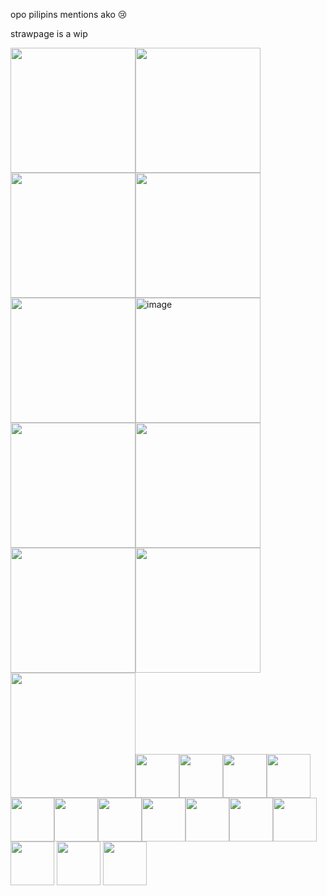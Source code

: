 
opo pilipins mentions ako 😢

strawpage is a wip

<img src="https://64.media.tumblr.com/c4dae9b43ba10cf9ace129b36b2ee5e9/76d8d2234287670b-e2/s250x400/cd95d96f45636748363b39b7a9bdbb0dd11a0799.gifv" width="200"/><img src="https://64.media.tumblr.com/9a9babd617a4cbea6029a1545b28c777/078cca2e9779fecc-74/s250x400/0abb242b108735a8c10853c9d645e0dc74265a64.webp" width="200"/><img src="https://64.media.tumblr.com/d3615cc187f6253cf271db2d12a53aa0/981010d5b892665b-61/s250x400/e65b40a711f8989154f896c3ce089282ad48e303.gifv" width="200"/><img src="https://64.media.tumblr.com/5ebbd1f5243753d63b34e01ee18ee902/e506542ab4290fb8-21/s250x400/9f59c156f827eb80b07836cb590fedd2fc168d4e.gifv" width="200"/><img src="https://64.media.tumblr.com/02ce704f44b9bc50440a5ea2f4028bd0/68e393feeeee9c91-42/s250x400/9de172c3b31627fbd9d6f5136a8fba2044bf2510.gifv" width="200"/><img width="200" alt="image" src="https://github.com/user-attachments/assets/f4f66324-3488-493b-bdb1-6b4c8c838bf2" /><img src="https://adriansblinkiecollection.neocities.org/a40.gif" width="200"/><img src="https://adriansblinkiecollection.neocities.org/f46.gif" width="200"/><img src="https://adriansblinkiecollection.neocities.org/z43.gif" width="200"/><img src="https://adriansblinkiecollection.neocities.org/h3.gif" width="200"/><img src="https://adriansblinkiecollection.neocities.org/n1.gif" width="200"/><img src="https://supplies.ju.mp/assets/images/gallery01/a4f76354.gif?v=1c1ba870" width="70"/><img src="https://external-media.spacehey.net/media/sUDBygr5TpaXoOjinjIuuFUX8-kkodxtskwPQkEdsXAw=/https://images-wixmp-ed30a86b8c4ca887773594c2.wixmp.com/f/4e6c19b7-be28-4653-891a-ccab45a9b063/df3vuig-33e66433-5f7e-4a86-a6d9-93b368a75763.png?token=eyJ0eXAiOiJKV1QiLCJhbGciOiJIUzI1NiJ9.eyJzdWIiOiJ1cm46YXBwOjdlMGQxODg5ODIyNjQzNzNhNWYwZDQxNWVhMGQyNmUwIiwiaXNzIjoidXJuOmFwcDo3ZTBkMTg4OTgyMjY0MzczYTVmMGQ0MTVlYTBkMjZlMCIsIm9iaiI6W1t7InBhdGgiOiJcL2ZcLzRlNmMxOWI3LWJlMjgtNDY1My04OTFhLWNjYWI0NWE5YjA2M1wvZGYzdnVpZy0zM2U2NjQzMy01ZjdlLTRhODYtYTZkOS05M2IzNjhhNzU3NjMucG5nIn1dXSwiYXVkIjpbInVybjpzZXJ2aWNlOmZpbGUuZG93bmxvYWQiXX0.tg3fFmebMmITA6fqoJq1C43YLU_z1Rz6wHywH8ADHmg" width="70"/><img src="https://external-media.spacehey.net/media/styWFY5wYwvbDizgQQbFM7g-PgsINFW_zVE4xianl07Y=/https://64.media.tumblr.com/4ed99f8b1d2c0c41ff7973deb7ea02d2/2b522e2e85828396-47/s100x200/10523e32ba7ec91e6a434854d33ea125fed02709.pnj" width="70"/><img src="https://64.media.tumblr.com/c8e8255266563289203e1d34088e5010/79d8b316934d24c3-3e/s100x200/22ffb4c2c864710a3cee9c4339905bd0ec7aed47.gif" width="70"/><img src="https://pixelsafari.neocities.org/stamps/more/sonic.gif" width="70"/><img src="https://64.media.tumblr.com/6839a5afc3444265843f148bb06b315b/16dda6c9859ee4c1-21/s100x200/fcf6f3f90b41edc654bb43e33b094d9ca70404eb.png" width="70"/><img src="https://64.media.tumblr.com/167a2143df534bbdb1674a73a00c5b1b/1c3b1f4ccb9e3a1a-13/s100x200/d4a1c87447abc45a97f150ce5c1d33e0da812ffb.gif" width="70"/><img src="https://64.media.tumblr.com/049e6f27a48ba689256a799b8aece4b1/a459254c53b07ac7-0f/s100x200/8ea215242b1db796662a5f29974e1277c8766822.gif" width="70"/><img src="https://64.media.tumblr.com/da410ad390d3301559a670953453e435/5e32473d1d84c649-39/s100x200/f03a271cee2fef5b49e295d0bb058db1e5dadea2.png" width="70"/><img src="https://external-media.spacehey.net/media/sEOY5ljUckLkU9R_Z7RUI0PY3J6IKHPq6qcHyVLYeAmU=/https://64.media.tumblr.com/886f215caa17f852c9727ab00d9fe21a/93e39de75b1b8681-9c/s100x200/c0702069135eb19b2082518b6dcb6d4e8340fc2d.pnj" width="70"/><img src="https://external-media.spacehey.net/media/sN94WzzeAUtDxenoj0mvAq7p-ZsC23vPrvtTEegg5q_4=/https://images-wixmp-ed30a86b8c4ca887773594c2.wixmp.com/f/1dc0073a-e985-4aa9-85d0-4152ebb4c7e4/dgipnxr-3613aa5d-a8c8-4dfc-8c06-6e0285a75def.gif?token=eyJ0eXAiOiJKV1QiLCJhbGciOiJIUzI1NiJ9.eyJzdWIiOiJ1cm46YXBwOjdlMGQxODg5ODIyNjQzNzNhNWYwZDQxNWVhMGQyNmUwIiwiaXNzIjoidXJuOmFwcDo3ZTBkMTg4OTgyMjY0MzczYTVmMGQ0MTVlYTBkMjZlMCIsIm9iaiI6W1t7InBhdGgiOiJcL2ZcLzFkYzAwNzNhLWU5ODUtNGFhOS04NWQwLTQxNTJlYmI0YzdlNFwvZGdpcG54ci0zNjEzYWE1ZC1hOGM4LTRkZmMtOGMwNi02ZTAyODVhNzVkZWYuZ2lmIn1dXSwiYXVkIjpbInVybjpzZXJ2aWNlOmZpbGUuZG93bmxvYWQiXX0.HFm1ivY2UznHGx8NK1-BholeQoh1DnMKWOy4W3yh_C8" width="70"/><img src="https://external-media.spacehey.net/media/s1hD_ACeKoyeMT1ZhUYYBMnaxWl4oNg1HQZ5bs_IE5eQ=/https://images-wixmp-ed30a86b8c4ca887773594c2.wixmp.com/f/1dc0073a-e985-4aa9-85d0-4152ebb4c7e4/dg9h01j-5e0d9b90-9128-463e-97a4-9fdaae64aa4b.gif?token=eyJ0eXAiOiJKV1QiLCJhbGciOiJIUzI1NiJ9.eyJzdWIiOiJ1cm46YXBwOjdlMGQxODg5ODIyNjQzNzNhNWYwZDQxNWVhMGQyNmUwIiwiaXNzIjoidXJuOmFwcDo3ZTBkMTg4OTgyMjY0MzczYTVmMGQ0MTVlYTBkMjZlMCIsIm9iaiI6W1t7InBhdGgiOiJcL2ZcLzFkYzAwNzNhLWU5ODUtNGFhOS04NWQwLTQxNTJlYmI0YzdlNFwvZGc5aDAxai01ZTBkOWI5MC05MTI4LTQ2M2UtOTdhNC05ZmRhYWU2NGFhNGIuZ2lmIn1dXSwiYXVkIjpbInVybjpzZXJ2aWNlOmZpbGUuZG93bmxvYWQiXX0.SaF8xnzzo-gT7v7CgGVbn7Z3dMLGrAk3lMpcOS3lkKA" width="70"/>
<img src="https://external-media.spacehey.net/media/sZue_6_DLKu_QquQprJDRdZ6qNpjCPMLVHxEn8oyH9c4=/https://images-wixmp-ed30a86b8c4ca887773594c2.wixmp.com/f/56b861a2-cc52-4725-9f76-d22fa4338c09/dcnytxp-67d38e32-e376-429c-8e03-266af670634d.png?token=eyJ0eXAiOiJKV1QiLCJhbGciOiJIUzI1NiJ9.eyJzdWIiOiJ1cm46YXBwOjdlMGQxODg5ODIyNjQzNzNhNWYwZDQxNWVhMGQyNmUwIiwiaXNzIjoidXJuOmFwcDo3ZTBkMTg4OTgyMjY0MzczYTVmMGQ0MTVlYTBkMjZlMCIsIm9iaiI6W1t7InBhdGgiOiJcL2ZcLzU2Yjg2MWEyLWNjNTItNDcyNS05Zjc2LWQyMmZhNDMzOGMwOVwvZGNueXR4cC02N2QzOGUzMi1lMzc2LTQyOWMtOGUwMy0yNjZhZjY3MDYzNGQucG5nIn1dXSwiYXVkIjpbInVybjpzZXJ2aWNlOmZpbGUuZG93bmxvYWQiXX0.2YmVEzkLgX9kzX9oMD8Gd_gpOIQneQweMUcoPKYfA8w" width="70"/>
<img src="https://external-media.spacehey.net/media/sPadMmkK5MR2v8N97C_5jvldkqrtTKWMBxoAr6yOG_L4=/https://images-wixmp-ed30a86b8c4ca887773594c2.wixmp.com/f/adaf4531-6b8f-4b04-9373-9b0fbd104e20/dabk1y6-5acc1cd1-9af5-4b9a-8216-91c39d5ff125.gif?token=eyJ0eXAiOiJKV1QiLCJhbGciOiJIUzI1NiJ9.eyJzdWIiOiJ1cm46YXBwOjdlMGQxODg5ODIyNjQzNzNhNWYwZDQxNWVhMGQyNmUwIiwiaXNzIjoidXJuOmFwcDo3ZTBkMTg4OTgyMjY0MzczYTVmMGQ0MTVlYTBkMjZlMCIsIm9iaiI6W1t7InBhdGgiOiJcL2ZcL2FkYWY0NTMxLTZiOGYtNGIwNC05MzczLTliMGZiZDEwNGUyMFwvZGFiazF5Ni01YWNjMWNkMS05YWY1LTRiOWEtODIxNi05MWMzOWQ1ZmYxMjUuZ2lmIn1dXSwiYXVkIjpbInVybjpzZXJ2aWNlOmZpbGUuZG93bmxvYWQiXX0.t-41SQ6lA1eFwA7aE0MGkHYxzMfzhTeyOclrd6VuXKE" width="70"/>


